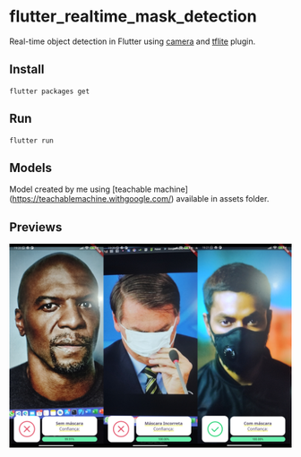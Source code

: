 # flutter_realtime_mask_detection

Real-time object detection in Flutter using [camera](https://pub.dartlang.org/packages/camera) and [tflite](https://pub.dartlang.org/packages/tflite) plugin. 

## Install 

```
flutter packages get
```

## Run

```
flutter run
```

## Models

Model created by me using [teachable machine] (https://teachablemachine.withgoogle.com/) available in assets folder.
  

## Previews

![](preview.jpg) 
